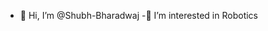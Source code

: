 - 👋 Hi, I’m @Shubh-Bharadwaj
-🤖 I’m interested in Robotics
<!---
Shubh-Bharadwaj/Shubh-Bharadwaj is a ✨ special ✨ repository because its `README.md` (this file) appears on your GitHub profile.
You can click the Preview link to take a look at your changes.
--->
